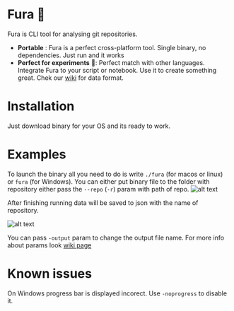 # Fura 🚛
Fura is CLI tool for analysing git repositories.

 - **Portable** : Fura is a perfect cross-platform tool. Single binary, no dependencies.  Just run and it works
 - **Perfect for experiments** 🔬: Perfect match with other languages. Integrate Fura to your script or notebook. Use it to create something great. Chek our [wiki](https://github.com/cali4888/fura/wiki/Data-format) for data format.

# Installation
Just download binary for your OS and its ready to work. 

# Examples
To launch the binary all you need to do is write `./fura` (for macos or linux) or `fura` (for Windows).
 You can either put binary file to the folder with repository either pass the `--repo` (`-r`) param with path of repo. 
![alt text](https://github.com/cali4888/fura/blob/master/images/scan_start.png)

After finishing running data will be saved to json with the name of repository. 

![alt text](https://github.com/cali4888/fura/blob/master/images/json_saved.png)

You can pass `-output` param to change the output file name. 
For more info about params look [wiki page](https://github.com/cali4888/fura/wiki/Params-list)

# Known issues 
On Windows progress bar is displayed incorect. Use `-noprogress` to disable it. 
